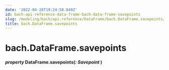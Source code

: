 ```yaml
---
date: '2022-04-28T19:24:58.840Z'
id: bach-api-reference-data-frame-bach-data-frame-savepoints
slug: /modeling/bach/api-reference/DataFrame/bach.DataFrame.savepoints/
title: bach.DataFrame.savepoints
---
```


# bach.DataFrame.savepoints


#### _property_ DataFrame.savepoints(_: Savepoint_ )
<!-- !! processed by numpydoc !! -->

